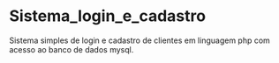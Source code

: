 # Sistema_login_e_cadastro

Sistema simples de login e cadastro de clientes em linguagem php com acesso ao banco de dados mysql.
